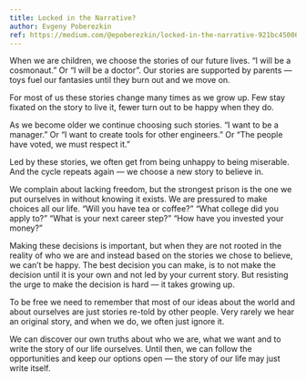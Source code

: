 ```yaml
---
title: Locked in the Narrative?
author: Evgeny Poberezkin
ref: https://medium.com/@epoberezkin/locked-in-the-narrative-921bc45006dd
---
```


When we are children, we choose the stories of our future lives. “I will be a cosmonaut.” Or “I will be a doctor”. Our stories are supported by parents — toys fuel our fantasies until they burn out and we move on.

For most of us these stories change many times as we grow up. Few stay fixated on the story to live it, fewer turn out to be happy when they do.

As we become older we continue choosing such stories. “I want to be a manager.” Or “I want to create tools for other engineers.” Or “The people have voted, we must respect it.”

Led by these stories, we often get from being unhappy to being miserable. And the cycle repeats again — we choose a new story to believe in.

We complain about lacking freedom, but the strongest prison is the one we put ourselves in without knowing it exists. We are pressured to make choices all our life. “Will you have tea or coffee?” “What college did you apply to?” “What is your next career step?” “How have you invested your money?”

Making these decisions is important, but when they are not rooted in the reality of who we are and instead based on the stories we chose to believe, we can’t be happy. The best decision you can make, is to not make the decision until it is your own and not led by your current story. But resisting the urge to make the decision is hard — it takes growing up.

To be free we need to remember that most of our ideas about the world and about ourselves are just stories re-told by other people. Very rarely we hear an original story, and when we do, we often just ignore it.

We can discover our own truths about who we are, what we want and to write the story of our life ourselves. Until then, we can follow the opportunities and keep our options open — the story of our life may just write itself.
